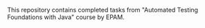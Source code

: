This repository contains completed tasks from "Automated Testing Foundations with Java" course by EPAM.
